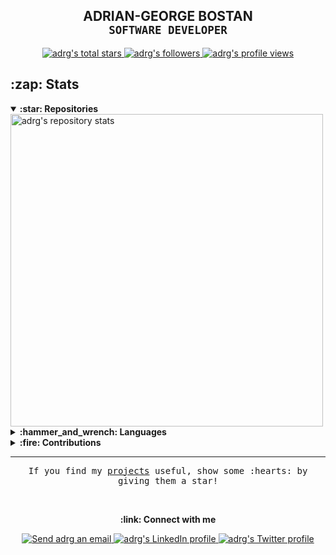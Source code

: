 <!-- Header -->
<h2 align="center">
    <span>ADRIAN-GEORGE BOSTAN</span>
    <br />
    <sub><samp>SOFTWARE DEVELOPER</samp></sub>
</h2>

<div align="center">
  <a href="#adrian-george-bostan">
    <img alt="adrg's total stars" src="https://img.shields.io/github/stars/adrg?label=TOTAL+STARS&style=flat-square" />
  </a>
  <a href="https://github.com/adrg?tab=followers">
    <img alt="adrg's followers" src="https://img.shields.io/github/followers/adrg?label=FOLLOWERS&style=flat-square" />
  </a>
  <a href="#adrian-george-bostan">
    <img alt="adrg's profile views" src="https://komarev.com/ghpvc/?username=adrg&label=PROFILE+VIEWS&logo=github&style=flat-square" />
  </a>
</div>

<!-- Stats -->
<h2>:zap: Stats</h2>

<details open>
  <summary><strong>:star: Repositories</strong></summary>
  <a href="#zap-stats">
    <img alt="adrg's repository stats" src="https://github-readme-stats-anuraghazra1.vercel.app/api?username=adrg&show_icons=true&count_private=true&include_all_commits=true&hide_border=true&hide_title=true&bg_color=ffffff" width="500" />
  </a>
</details>

<details>
  <summary><strong>:hammer_and_wrench: Languages</strong></summary>
  <a href="#zap-stats">
    <img alt="adrg's most used languages" src="https://github-readme-stats.vercel.app/api/top-langs/?username=adrg&langs_count=8&layout=compact&hide_border=true&hide_title=true&bg_color=ffffff" width="375" />
  </a>
</details>

<details>
  <summary><strong>:fire: Contributions</strong></summary>
  <a href="#zap-stats">
    <img src="https://github-readme-streak-stats.herokuapp.com/?user=adrg&hide_border=true&background=ffffff" width="450" />
  </a>
</details>

<!-- Footer -->
<hr>

<p align="center">
  <samp>If you find my <a href="https://github.com/adrg?tab=repositories&sort=stargazers">projects</a> useful, show some :hearts: by giving them a star!</samp>
</p>

<br />

<!-- Contact -->
<p align="center"><strong>:link: Connect with me</strong></p>

<p align="center">
  <a href="mailto:adrg@epistack.com">
    <img alt="Send adrg an email" src="https://img.shields.io/badge/email-d14836?style=for-the-badge&logo=gmail&logoColor=white" />
  </a>
  <a href="https://linkedin.com/in/adrgb">
    <img alt="adrg's LinkedIn profile" src="https://img.shields.io/badge/linkedin-0077b5?style=for-the-badge&logo=linkedin&logoColor=white" />
  </a>
  <a href="https://twitter.com/adrg_b">
    <img alt="adrg's Twitter profile" src="https://img.shields.io/badge/twitter-1da1f2?style=for-the-badge&logo=twitter&logoColor=white" />
  </a>
</p>
